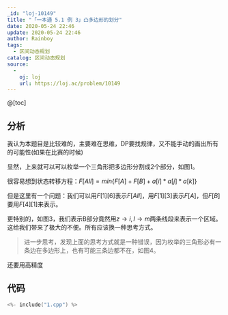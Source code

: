 ```yaml
---
_id: "loj-10149"
title: "「一本通 5.1 例 3」凸多边形的划分"
date: 2020-05-24 22:46
update: 2020-05-24 22:46
author: Rainboy
tags:
  - 区间动态规划
catalog: 区间动态规划
source: 
  - 
    oj: loj
    url: https://loj.ac/problem/10149
---
```



@[toc]
## 分析

我认为本题目是比较难的，主要难在思维，DP要找规律，又不能手动的画出所有的可能性(如果在比赛的时候)

显然，上来就可以可以枚举一个三角形把多边形分割成2个部分，如图1。

很容易想到状态转移方程：$F[All] = min\{F[A] +F[B] + a[i]*a[j]*a[k]\}$

但是这里有一个问题：我们可以用$F[1][6]$表示$F[All]$，用$F[1][3]$表示$F[A]$，但$F[B]$要用$F[4][1]$来表示。

更特别的，如图3，我们表示B部分竟然用$z \rightarrow i,l \rightarrow m$两条线段来表示一个区域。这给我们带来了极大的不便。所有应该换一种思考方式。

> 进一步思考，发现上面的思考方式就是一种错误，因为枚举的三角形必有一条边在多边形上，也有可能三条边都不在，如图4。




还要用高精度

## 代码

```c
<%- include("1.cpp") %>
```
